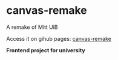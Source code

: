 # canvas-remake
A remake of Mitt UiB

Access it on gihub pages: [canvas-remake](https://oddis98.github.io/canvas-remake/)

**Frontend project for university**
